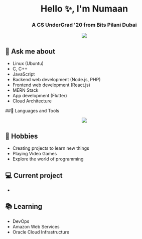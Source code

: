 <h1 align="center">Hello ✨, I'm Numaan</h1>
<h3 align="center">A CS UnderGrad '20 from Bits Pilani Dubai</h3>

<p align="center">
  <img src="https://github.com/demartini/demartini/blob/master/code.gif">
</p>


## 💬 Ask me about
- Linux (Ubuntu)
- C, C++
- JavaScript
- Backend web development (Node.js, PHP)
- Frontend web development (React.js)
- MERN Stack
- App development (Flutter)
- Cloud Architecture


##🔧 Languages and Tools
<p align="center">
  <a href="https://skillicons.dev">
    <img src="https://skillicons.dev/icons?i=git,kubernetes,docker,c,vim,java,javascript,react,c,cpp,aws,jenkins,mysql,linux,ubuntu,flutter,py,bootstrap,html,css,pug,mongodb,bash,dart,firebase,go,nodejs,php" />
  </a>
</p>
  


## 📅 Hobbies
- Creating projects to learn new things
- Playing Video Games
- Explore the world of programming

## 💻 Current project
- 

## 📚 Learning
- DevOps 
- Amazon Web Services
- Oracle Cloud Infrastructure

<!-- <div id = "some_issues">
  <p>It is a little list of problems you can face while implementing this kind of stuff</p>
  <ul id = "problem_list">
    <li>
      Github tend to cache anonymized URL, so you should visit this link if you have problem with image cache.
      https://docs.github.com/es/github/authenticating-to-github/about-anonymized-image-urls
    </li>
    <li>
      When you wrap your HTML in SVG/foreignObject maybe nothing show up. You can solve this issue visiting this link.
      https://stackoverflow.com/questions/13848039/svg-foreignobject-contents-do-not-display-unless-plain-text
    </li>
  </ul>
</div> -->

<!--
**iamnmk/iamnmk** is a ✨ _special_ ✨ repository because its `README.md` (this file) appears on your GitHub profile.

Here are some ideas to get you started:

- 🔭 I’m currently working on ...
- 🌱 I’m currently learning ...
- 👯 I’m looking to collaborate on ...
- 🤔 I’m looking for help with ...
- 💬 Ask me about ...
- 📫 How to reach me: ...
- 😄 Pronouns: ...
- ⚡ Fun fact: ...
-->
